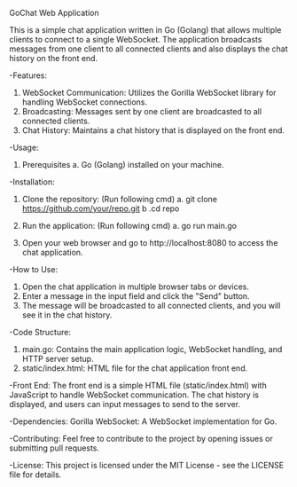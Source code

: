 GoChat Web Application

This is a simple chat application written in Go (Golang) that allows multiple clients to connect to a single WebSocket. The application broadcasts messages from one client to all connected clients and also displays the chat history on the front end.

-Features:
  1. WebSocket Communication: Utilizes the Gorilla WebSocket library for handling WebSocket connections.
  2. Broadcasting: Messages sent by one client are broadcasted to all connected clients.
  3. Chat History: Maintains a chat history that is displayed on the front end.

-Usage:
  1. Prerequisites
    a. Go (Golang) installed on your machine.

-Installation:
  1. Clone the repository: (Run following cmd)
    a. git clone https://github.com/your/repo.git
    b .cd repo

  2. Run the application: (Run following cmd)
    a. go run main.go

  3. Open your web browser and go to http://localhost:8080 to access the chat application.

-How to Use:
  1. Open the chat application in multiple browser tabs or devices.
  2. Enter a message in the input field and click the "Send" button.
  3. The message will be broadcasted to all connected clients, and you will see it in the chat history.

-Code Structure:
  1. main.go: Contains the main application logic, WebSocket handling, and HTTP server setup.
  2. static/index.html: HTML file for the chat application front end.

-Front End:
  The front end is a simple HTML file (static/index.html) with JavaScript to handle WebSocket communication. The chat history is displayed, and users can input messages to send to the server.

-Dependencies:
  Gorilla WebSocket: A WebSocket implementation for Go.

-Contributing:
  Feel free to contribute to the project by opening issues or submitting pull requests.

-License:
  This project is licensed under the MIT License - see the LICENSE file for details.
